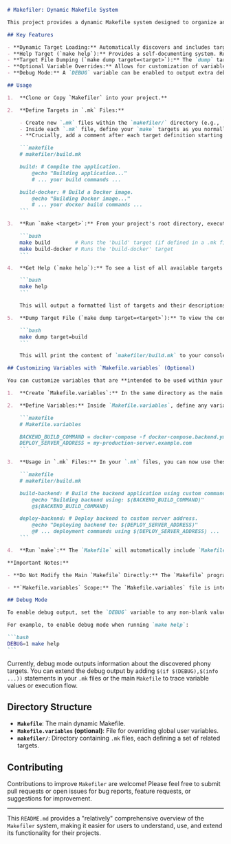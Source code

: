 ````markdown
# Makefiler: Dynamic Makefile System

This project provides a dynamic Makefile system designed to organize and extend your build processes. Instead of a single monolithic Makefile, `Makefiler` allows you to define targets and logic in separate, modular `.mk` files, making your build system more maintainable and scalable.

## Key Features

- **Dynamic Target Loading:** Automatically discovers and includes targets defined in `.mk` files within the `makefiler/` directory. This modular approach keeps your build logic organized and easy to manage.
- **Help Target (`make help`):** Provides a self-documenting system. Running `make help` will list all available targets and their descriptions, which are extracted directly from your `.mk` files.
- **Target File Dumping (`make dump target=<target>`):** The `dump` target is a utility for inspecting the contents of individual `.mk` target files. This is useful for debugging or understanding the definition of a specific target.
- **Optional Variable Overrides:** Allows for customization of variables intended for use within your targets through an optional `Makefile.variables` file. This lets you tailor the build process without directly modifying the core target definitions.
- **Debug Mode:** A `DEBUG` variable can be enabled to output extra debug information during `make` execution, aiding in troubleshooting and understanding the Makefile's behavior.

## Usage

1.  **Clone or Copy `Makefiler` into your project.**

2.  **Define Targets in `.mk` Files:**

    - Create new `.mk` files within the `makefiler/` directory (e.g., `makefiler/build.mk`, `makefiler/deploy.mk`, `makefiler/test.mk`).
    - Inside each `.mk` file, define your `make` targets as you normally would.
    - **Crucially, add a comment after each target definition starting with `# ` (hash followed by a space) to provide a description for the `help` target.**

    ```makefile
    # makefiler/build.mk

    build: # Compile the application.
    	@echo "Building application..."
    	# ... your build commands ...

    build-docker: # Build a Docker image.
    	@echo "Building Docker image..."
    	# ... your docker build commands ...
    ```

3.  **Run `make <target>`:** From your project's root directory, execute `make` followed by the name of the target you want to run.

    ```bash
    make build        # Runs the 'build' target (if defined in a .mk file)
    make build-docker # Runs the 'build-docker' target
    ```

4.  **Get Help (`make help`):** To see a list of all available targets and their descriptions, run:

    ```bash
    make help
    ```

    This will output a formatted list of targets and their descriptions extracted from your `.mk` files.

5.  **Dump Target File (`make dump target=<target>`):** To view the contents of a specific `.mk` file (e.g., `makefiler/build.mk`), run:

    ```bash
    make dump target=build
    ```

    This will print the content of `makefiler/build.mk` to your console.

## Customizing Variables with `Makefile.variables` (Optional)

You can customize variables that are **intended to be used within your target definitions in the `.mk` files** (located in the `makefiler/` directory) using an optional `Makefile.variables` file. This allows you to tailor the behavior of your build targets without needing to modify the `.mk` files directly, promoting reusability and configuration flexibility.

1.  **Create `Makefile.variables`:** In the same directory as the main `Makefile`, create a file named `Makefile.variables`.

2.  **Define Variables:** Inside `Makefile.variables`, define any variables you want to customize. These variables will then be available for use within your `.mk` target files. For example, if your `build.mk` file in `makefiler/` uses variables like `BACKEND_BUILD_COMMAND` and `DEPLOY_SERVER_ADDRESS`, you can customize them in `Makefile.variables`:

    ```makefile
    # Makefile.variables

    BACKEND_BUILD_COMMAND = docker-compose -f docker-compose.backend.yml build
    DEPLOY_SERVER_ADDRESS = my-production-server.example.com
    ```

3.  **Usage in `.mk` Files:** In your `.mk` files, you can now use these variables, and their values will be dynamically set based on whether `Makefile.variables` exists and what it contains.

    ```makefile
    # makefiler/build.mk

    build-backend: # Build the backend application using custom command.
    	@echo "Building backend using: $(BACKEND_BUILD_COMMAND)"
    	@$(BACKEND_BUILD_COMMAND)

    deploy-backend: # Deploy backend to custom server address.
    	@echo "Deploying backend to: $(DEPLOY_SERVER_ADDRESS)"
    	@# ... deployment commands using $(DEPLOY_SERVER_ADDRESS) ...
    ```

4.  **Run `make`:** The `Makefile` will automatically include `Makefile.variables` if it exists, applying your custom variable settings when processing the `.mk` target files. If `Makefile.variables` does not exist, the default (or initially defined) variable values will be used in your `.mk` files.

**Important Notes:**

- **Do Not Modify the Main `Makefile` Directly:** The `Makefile` program itself is designed to provide the core dynamic loading and help system. **End-users are strongly discouraged from modifying the main `Makefile` file.** Customization and extension of the build process should primarily be achieved by creating and modifying `.mk` files within the `makefiler/` directory and by using the optional `Makefile.variables` file for variable overrides. Directly altering the main `Makefile` can lead to unexpected behavior, break the dynamic loading mechanism, and make future updates or maintenance more difficult.

- **`Makefile.variables` Scope:** The `Makefile.variables` file is intended for customizing variables that are _used by your targets defined in the `.mk` files_. While technically variables defined in `Makefile.variables` will override any similarly named variables in the main `Makefile` _if defined before the `-include` statement_, **the main `Makefile` itself is designed to be largely static and should not typically require end-user modification.** Customization should primarily happen through the `.mk` files and the optional `Makefile.variables` file to maintain the structure and integrity of the `Makefiler` system.

## Debug Mode

To enable debug output, set the `DEBUG` variable to any non-blank value. This can be done in your environment or directly in the `Makefile` (though environment variables are generally preferred for debug flags).

For example, to enable debug mode when running `make help`:

```bash
DEBUG=1 make help
```
````

Currently, debug mode outputs information about the discovered phony targets. You can extend the debug output by adding `$(if $(DEBUG),$(info ...))` statements in your `.mk` files or the main `Makefile` to trace variable values or execution flow.

## Directory Structure

- **`Makefile`**: The main dynamic Makefile.
- **`Makefile.variables` (optional)**: File for overriding global user variables.
- **`makefiler/`**: Directory containing `.mk` files, each defining a set of related targets.

## Contributing

Contributions to improve `Makefiler` are welcome! Please feel free to submit pull requests or open issues for bug reports, feature requests, or suggestions for improvement.

---

This `README.md` provides a "relatively" comprehensive overview of the `Makefiler` system, making it easier for users to understand, use, and extend its functionality for their projects.
